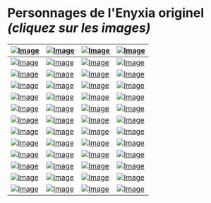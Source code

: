 # Personnages de l'Enyxia originel *(cliquez sur les images)*

| [![Image](https://enyxia.alkanife.fr/images/characters/namecard/adamai.png)](./adamai.md) | [![Image](https://enyxia.alkanife.fr/images/characters/namecard/akuma.png)](./akuma.md) | [![Image](https://enyxia.alkanife.fr/images/characters/namecard/alexia.png)](./alexia.md) | [![Image](https://enyxia.alkanife.fr/images/characters/namecard/aliedad.png)](./aliedad.md) |
| - | - | - | - |
| [![Image](https://enyxia.alkanife.fr/images/characters/namecard/amalia.png)](./amalia.md) | [![Image](https://enyxia.alkanife.fr/images/characters/namecard/andrea.png)](./andrea.md) | [![Image](https://enyxia.alkanife.fr/images/characters/namecard/anoriel.png)](./anoriel.md) | [![Image](https://enyxia.alkanife.fr/images/characters/namecard/asarim.png)](./asarim.md) |
| [![Image](https://enyxia.alkanife.fr/images/characters/namecard/atalante.png)](./atalante.md) | [![Image](https://enyxia.alkanife.fr/images/characters/namecard/bimai.png)](./bimai.md) | [![Image](https://enyxia.alkanife.fr/images/characters/namecard/christopher.png)](./christopher.md) | [![Image](https://enyxia.alkanife.fr/images/characters/namecard/darken.png)](./darken_sheele.md) |
| [![Image](https://enyxia.alkanife.fr/images/characters/namecard/endal.png)](./endal.md) | [![Image](https://enyxia.alkanife.fr/images/characters/namecard/enyxia.png)](./enyxia.md) | [![Image](https://enyxia.alkanife.fr/images/characters/namecard/extasia.png)](./extasia.md) | [![Image](https://enyxia.alkanife.fr/images/characters/namecard/gaia.png)](./gaia.md) |
| [![Image](https://enyxia.alkanife.fr/images/characters/namecard/gosutookami.png)](./gosutookami.md) | [![Image](https://enyxia.alkanife.fr/images/characters/namecard/hanyuu.png)](./hanyuu.md) | [![Image](https://enyxia.alkanife.fr/images/characters/namecard/kanna.png)](./kanna.md) | [![Image](https://enyxia.alkanife.fr/images/characters/namecard/karma.png)](./karma.md) |
| [![Image](https://enyxia.alkanife.fr/images/characters/namecard/kashya.png)](./kashya.md) | [![Image](https://enyxia.alkanife.fr/images/characters/namecard/kass.png)](./kass.md) | [![Image](https://enyxia.alkanife.fr/images/characters/namecard/kei.png)](./kei.md) | [![Image](https://enyxia.alkanife.fr/images/characters/namecard/kudo.png)](./kudo.md) |
| [![Image](https://enyxia.alkanife.fr/images/characters/namecard/kuyu.png)](./kuyu.md) | [![Image](https://enyxia.alkanife.fr/images/characters/namecard/mahito.png)](./mahito.md) | [![Image](https://enyxia.alkanife.fr/images/characters/namecard/marla.png)](./marla.md) | [![Image](https://enyxia.alkanife.fr/images/characters/namecard/maskai.png)](./maskai.md) |
| [![Image](https://enyxia.alkanife.fr/images/characters/namecard/math.png)](./math.md) | [![Image](https://enyxia.alkanife.fr/images/characters/namecard/mathspirit.png)](./mathspirit.md) | [![Image](https://enyxia.alkanife.fr/images/characters/namecard/matthias.png)](./matthias.md) | [![Image](https://enyxia.alkanife.fr/images/characters/namecard/maureen.png)](./maureen.md) |
| [![Image](https://enyxia.alkanife.fr/images/characters/namecard/midorai.png)](./midorai.md) | [![Image](https://enyxia.alkanife.fr/images/characters/namecard/morgiana.png)](./morgiana.md) | [![Image](https://enyxia.alkanife.fr/images/characters/namecard/nagoramatio.png)](./nagoramatio.md) | [![Image](https://enyxia.alkanife.fr/images/characters/namecard/nerias.png)](./nerias.md) |
| [![Image](https://enyxia.alkanife.fr/images/characters/namecard/nikolai.png)](./nikolai.md) | [![Image](https://enyxia.alkanife.fr/images/characters/namecard/raizan.png)](./raizan.md) | [![Image](https://enyxia.alkanife.fr/images/characters/namecard/ravenn.png)](./ravenn.md) | [![Image](https://enyxia.alkanife.fr/images/characters/namecard/rika.png)](./rika.md) |
| [![Image](https://enyxia.alkanife.fr/images/characters/namecard/sheele.png)](./sheele.md) | [![Image](https://enyxia.alkanife.fr/images/characters/namecard/sully.png)](./sully.md) | [![Image](https://enyxia.alkanife.fr/images/characters/namecard/terry.png)](./terry.md) | [![Image](https://enyxia.alkanife.fr/images/characters/namecard/tidus.png)](./tidus.md) |
| [![Image](https://enyxia.alkanife.fr/images/characters/namecard/trinity.png)](./trinity.md) | [![Image](https://enyxia.alkanife.fr/images/characters/namecard/veldo.png)](./veldo.md) | [![Image](https://enyxia.alkanife.fr/images/characters/namecard/william.png)](./william.md) | [![Image](https://enyxia.alkanife.fr/images/characters/namecard/wrongsheele.png)](./wrong_sheele.md) |
| [![Image](https://enyxia.alkanife.fr/images/characters/namecard/yeon.png)](./yeon_hee.md) | [![Image](https://enyxia.alkanife.fr/images/characters/namecard/yoshisuu.png)](./yoshisuu.md) | [![Image](https://enyxia.alkanife.fr/images/characters/namecard/yudo.png)](./yudo.md) | [![Image](https://enyxia.alkanife.fr/images/characters/namecard/yuu.png)](./yuu.md) |
